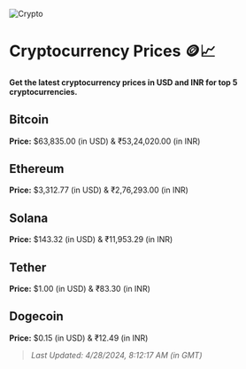 
![Crypto](https://www.techguide.com.au/wp-content/uploads/2020/11/crypto3.jpeg)

# Cryptocurrency Prices 🪙📈

#### Get the latest cryptocurrency prices in USD and INR for top 5 cryptocurrencies.

## Bitcoin

**Price:** $63,835.00 (in USD) & ₹53,24,020.00 (in INR)

## Ethereum

**Price:** $3,312.77 (in USD) & ₹2,76,293.00 (in INR)

## Solana

**Price:** $143.32 (in USD) & ₹11,953.29 (in INR)

## Tether

**Price:** $1.00 (in USD) & ₹83.30 (in INR)

## Dogecoin

**Price:** $0.15 (in USD) & ₹12.49 (in INR)

> _Last Updated: 4/28/2024, 8:12:17 AM (in GMT)_
